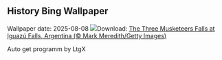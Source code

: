 ## History Bing Wallpaper
Wallpaper date: 2025-08-08
![](https://www.bing.com/th?id=OHR.IguazuArgentina_EN-IN3106576952_UHD.jpg&w=1000)Download: [The Three Musketeers Falls at Iguazú Falls, Argentina (© Mark Meredith/Getty Images)](https://www.bing.com/th?id=OHR.IguazuArgentina_EN-IN3106576952_UHD.jpg)

Auto get programm by LtgX
